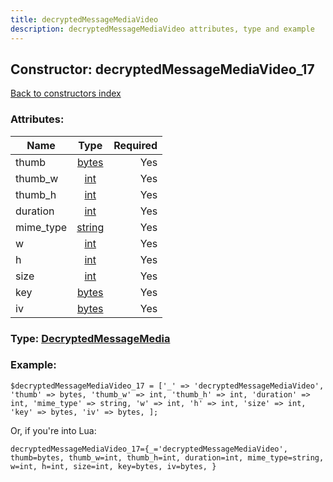 ```yaml
---
title: decryptedMessageMediaVideo
description: decryptedMessageMediaVideo attributes, type and example
---
```

## Constructor: decryptedMessageMediaVideo\_17  
[Back to constructors index](index.md)



### Attributes:

| Name     |    Type       | Required |
|----------|:-------------:|---------:|
|thumb|[bytes](../types/bytes.md) | Yes|
|thumb\_w|[int](../types/int.md) | Yes|
|thumb\_h|[int](../types/int.md) | Yes|
|duration|[int](../types/int.md) | Yes|
|mime\_type|[string](../types/string.md) | Yes|
|w|[int](../types/int.md) | Yes|
|h|[int](../types/int.md) | Yes|
|size|[int](../types/int.md) | Yes|
|key|[bytes](../types/bytes.md) | Yes|
|iv|[bytes](../types/bytes.md) | Yes|



### Type: [DecryptedMessageMedia](../types/DecryptedMessageMedia.md)


### Example:

```
$decryptedMessageMediaVideo_17 = ['_' => 'decryptedMessageMediaVideo', 'thumb' => bytes, 'thumb_w' => int, 'thumb_h' => int, 'duration' => int, 'mime_type' => string, 'w' => int, 'h' => int, 'size' => int, 'key' => bytes, 'iv' => bytes, ];
```  

Or, if you're into Lua:  


```
decryptedMessageMediaVideo_17={_='decryptedMessageMediaVideo', thumb=bytes, thumb_w=int, thumb_h=int, duration=int, mime_type=string, w=int, h=int, size=int, key=bytes, iv=bytes, }

```


